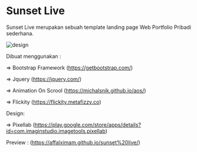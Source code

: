 # Sunset Live

Sunset Live merupakan sebuah template landing page Web Portfolio Pribadi sederhana.

![design](https://user-images.githubusercontent.com/62225185/132274272-3edbfd3d-0142-461f-ad97-8812e1ddbe1e.jpg)

Dibuat menggunakan :

=> Bootstrap Framework (https://getbootstrap.com/)

=> Jquery (https://jquery.com/)

=> Animation On Scrool (https://michalsnik.github.io/aos/)

=> Flickity (https://flickity.metafizzy.co)

Design:

=> Pixellab (https://play.google.com/store/apps/details?id=com.imaginstudio.imagetools.pixellab)

Preview :
(https://affalximam.github.io/sunset%20live/)
